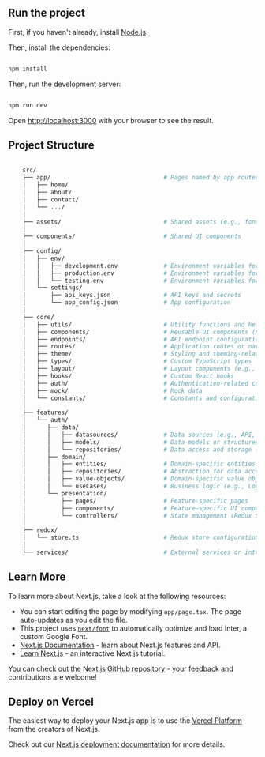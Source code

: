 ## Run the project

First, if you haven't already, install [Node.js](https://nodejs.org/en/download/).

Then, install the dependencies:

```bash

npm install

```

Then, run the development server:

```bash

npm run dev

```

Open [http://localhost:3000](http://localhost:3000) with your browser to see the result.

## Project Structure

```bash

    src/
    ├── app/                                # Pages named by app routes
    │   ├── home/
    │   ├── about/
    │   ├── contact/
    │   └── .../
    │
    ├── assets/                             # Shared assets (e.g., fonts, images)
    │
    ├── components/                         # Shared UI components
    │
    ├── config/
    │   ├── env/
    │   │   ├── development.env             # Environment variables for development
    │   │   ├── production.env              # Environment variables for production
    │   │   └── testing.env                 # Environment variables for testing
    │   └── settings/
    │       ├── api_keys.json               # API keys and secrets
    │       └── app_config.json             # App configuration
    │
    ├── core/
    │   ├── utils/                          # Utility functions and helpers
    │   ├── components/                     # Reusable UI components (not feature-specific)
    │   ├── endpoints/                      # API endpoint configurations
    │   ├── routes/                         # Application routes or navigation paths
    │   ├── theme/                          # Styling and theming-related files
    │   ├── types/                          # Custom TypeScript types
    │   ├── layout/                         # Layout components (e.g., header, footer)
    │   ├── hooks/                          # Custom React hooks
    │   ├── auth/                           # Authentication-related code
    │   ├── mock/                           # Mock data
    │   └── constants/                      # Constants and configuration files
    │
    ├── features/
    │   └── auth/
    │      ├── data/
    │      │   ├── datasources/             # Data sources (e.g., API, LocalStorage)
    │      │   ├── models/                  # Data models or structures for data transfer without behavior (e.g., User, Post)
    │      │   └── repositories/            # Data access and storage (e.g., UserRepository)
    │      ├── domain/
    │      │   ├── entities/                # Domain-specific entities with behavior and business rules (e.g., User, Post)
    │      │   ├── repositories/            # Abstraction for data access (e.g., UserRepository)
    │      │   ├── value-objects/           # Domain-specific value objects (e.g., PatientName for Patient entity having firstName and lastName)
    │      │   └── useCases/                # Business logic (e.g., Login, Logout)
    │      └── presentation/
    │          ├── pages/                   # Feature-specific pages
    │          ├── components/              # Feature-specific UI components
    │          └── controllers/             # State management (Redux Slices)
    │
    ├── redux/
    │   └── store.ts                        # Redux store configuration
    │
    └── services/                           # External services or integrations

```

## Learn More

To learn more about Next.js, take a look at the following resources:

- You can start editing the page by modifying `app/page.tsx`. The page auto-updates as you edit the file.
- This project uses [`next/font`](https://nextjs.org/docs/basic-features/font-optimization) to automatically optimize and load Inter, a custom Google Font.
- [Next.js Documentation](https://nextjs.org/docs) - learn about Next.js features and API.
- [Learn Next.js](https://nextjs.org/learn) - an interactive Next.js tutorial.

You can check out [the Next.js GitHub repository](https://github.com/vercel/next.js/) - your feedback and contributions are welcome!

## Deploy on Vercel

The easiest way to deploy your Next.js app is to use the [Vercel Platform](https://vercel.com/new?utm_medium=default-template&filter=next.js&utm_source=create-next-app&utm_campaign=create-next-app-readme) from the creators of Next.js.

Check out our [Next.js deployment documentation](https://nextjs.org/docs/deployment) for more details.
